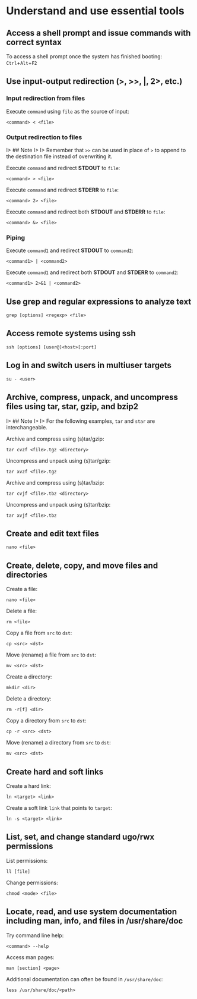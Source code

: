 # Understand and use essential tools

## Access a shell prompt and issue commands with correct syntax

To access a shell prompt once the system has finished booting: `Ctrl`+`Alt`+`F2`

## Use input-output redirection (>, >>, |, 2>, etc.)

### Input redirection from files

Execute `command` using `file` as the source of input:

    <command> < <file>

### Output redirection to files

I> ## Note
I>
I> Remember that `>>` can be used in place of `>` to append to the destination file instead of overwriting it.

Execute `command` and redirect **STDOUT** to `file`:

    <command> > <file>

Execute `command` and redirect **STDERR** to `file`:

    <command> 2> <file>

Execute `command` and redirect both **STDOUT** and **STDERR** to `file`:

    <command> &> <file>

### Piping

Execute `command1` and redirect **STDOUT** to `command2`:

    <command1> | <command2>

Execute `command1` and redirect both **STDOUT** and **STDERR** to `command2`:

    <command1> 2>&1 | <command2>

## Use grep and regular expressions to analyze text

    grep [options] <regexp> <file>

## Access remote systems using ssh

    ssh [options] [user@]<host>[:port]

## Log in and switch users in multiuser targets

    su - <user>

## Archive, compress, unpack, and uncompress files using tar, star, gzip, and bzip2

I> ## Note
I>
I> For the following examples, `tar` and `star` are interchangeable.

Archive and compress using (s)tar/gzip:

    tar cvzf <file>.tgz <directory>

Uncompress and unpack using (s)tar/gzip:

    tar xvzf <file>.tgz

Archive and compress using (s)tar/bzip:

    tar cvjf <file>.tbz <directory>

Uncompress and unpack using (s)tar/bzip:

    tar xvjf <file>.tbz

## Create and edit text files

    nano <file>

## Create, delete, copy, and move files and directories

Create a file:

    nano <file>

Delete a file:

    rm <file>

Copy a file from `src` to `dst`:

    cp <src> <dst>

Move (rename) a file from `src` to `dst`:

    mv <src> <dst>

Create a directory:

    mkdir <dir>

Delete a directory:

    rm -r[f] <dir>

Copy a directory from `src` to `dst`:

    cp -r <src> <dst>

Move (rename) a directory from `src` to `dst`:

    mv <src> <dst>

## Create hard and soft links

Create a hard link:

    ln <target> <link>

Create a soft link `link` that points to `target`: 

    ln -s <target> <link>

## List, set, and change standard ugo/rwx permissions

List permissions:

    ll [file]

Change permissions:

    chmod <mode> <file>

## Locate, read, and use system documentation including man, info, and files in /usr/share/doc

Try command line help:

    <command> --help

Access man pages:

    man [section] <page>

Additional documentation can often be found in `/usr/share/doc`:

    less /usr/share/doc/<path>
